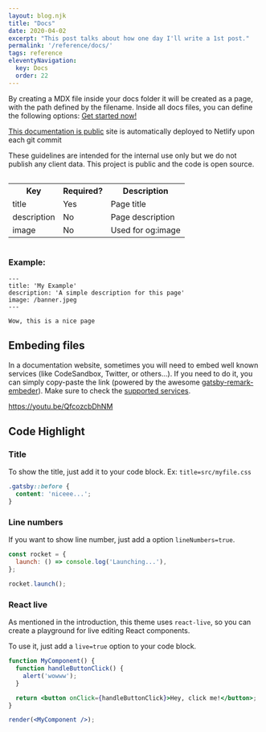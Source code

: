 ```yaml
---
layout: blog.njk
title: "Docs"
date: 2020-04-02
excerpt: "This post talks about how one day I'll write a 1st post."
permalink: '/reference/docs/'
tags: reference
eleventyNavigation:
  key: Docs
  order: 22
---
```


By creating a MDX file inside your docs folder it will be created as a page, with the path defined by the filename.
Inside all docs files, you can define the following options:
[Get started now!](/getting-started)


[This documentation is public](https://sleepy-murdock-0c930c.netlify.app/) site is automatically deployed to Netlify upon each git commit

These guidelines are intended for the internal use only but we do not publish any client data. This project is public and the code is open source.

<div style="overflow-x:auto;">
  <table>
    <tr>
      <th>Key</th>
      <th>Required?</th>
      <th>Description</th>
    </tr>
    <tr>
      <td>title</td>
      <td>Yes</td>
      <td>Page title</td>
    </tr>
    <tr>
      <td>description</td>
      <td>No</td>
      <td>Page description</td>
    </tr>
    <tr>
      <td>image</td>
      <td>No</td>
      <td>Used for og:image</td>
    </tr>
  </table>
</div>

### Example:

```mdx
---
title: 'My Example'
description: 'A simple description for this page'
image: /banner.jpeg
---

Wow, this is a nice page
```

## Embeding files

In a documentation website, sometimes you will need to embed well known services (like CodeSandbox, Twitter, or others...). If you need to
do it, you can simply copy-paste the link (powered by the awesome [gatsby-remark-embeder](https://www.gatsbyjs.org/packages/gatsby-remark-embedder/)).
Make sure to check the [supported services](https://github.com/MichaelDeBoey/gatsby-remark-embedder#supported-services).

https://youtu.be/QfcozcbDhNM

## Code Highlight

### Title

To show the title, just add it to your code block. Ex: `title=src/myfile.css`

```css title=src/myfile.css
.gatsby::before {
  content: 'niceee...';
}
```

### Line numbers

If you want to show line number, just add a option `lineNumbers=true`.

```js lineNumbers=true
const rocket = {
  launch: () => console.log('Launching...'),
};

rocket.launch();
```

### React live

As mentioned in the introduction, this theme uses `react-live`, so you can
create a playground for live editing React components.

To use it, just add a `live=true` option to your code block.

```jsx live=true
function MyComponent() {
  function handleButtonClick() {
    alert('wowww');
  }

  return <button onClick={handleButtonClick}>Hey, click me!</button>;
}

render(<MyComponent />);
```
